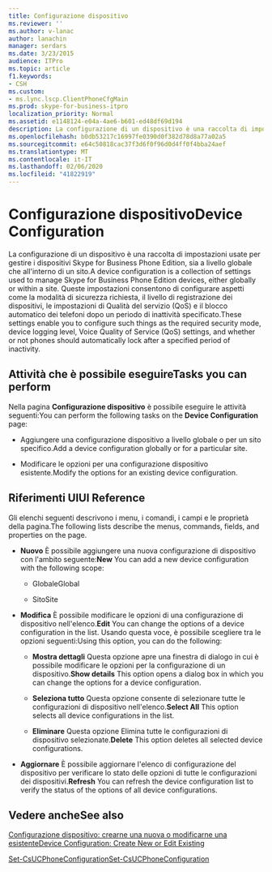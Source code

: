 ```yaml
---
title: Configurazione dispositivo
ms.reviewer: ''
ms.author: v-lanac
author: lanachin
manager: serdars
ms.date: 3/23/2015
audience: ITPro
ms.topic: article
f1.keywords:
- CSH
ms.custom:
- ms.lync.lscp.ClientPhoneCfgMain
ms.prod: skype-for-business-itpro
localization_priority: Normal
ms.assetid: e1148124-e04a-4ae6-b601-ed48df69d194
description: La configurazione di un dispositivo è una raccolta di impostazioni usate per gestire i dispositivi Skype for Business Phone Edition, sia a livello globale che all'interno di un sito. Queste impostazioni consentono di configurare aspetti come la modalità di sicurezza richiesta, il livello di registrazione dei dispositivi, le impostazioni di Qualità del servizio (QoS) e il blocco automatico dei telefoni dopo un periodo di inattività specificato.
ms.openlocfilehash: b0db53217c16997fe0390d0f382d78d8a77a02a5
ms.sourcegitcommit: e64c50818cac37f3d6f0f96d0d4ff0f4bba24aef
ms.translationtype: MT
ms.contentlocale: it-IT
ms.lasthandoff: 02/06/2020
ms.locfileid: "41822919"
---
```

# <a name="device-configuration"></a><span data-ttu-id="3ed97-104">Configurazione dispositivo</span><span class="sxs-lookup"><span data-stu-id="3ed97-104">Device Configuration</span></span>
 
<span data-ttu-id="3ed97-105">La configurazione di un dispositivo è una raccolta di impostazioni usate per gestire i dispositivi Skype for Business Phone Edition, sia a livello globale che all'interno di un sito.</span><span class="sxs-lookup"><span data-stu-id="3ed97-105">A device configuration is a collection of settings used to manage Skype for Business Phone Edition devices, either globally or within a site.</span></span> <span data-ttu-id="3ed97-106">Queste impostazioni consentono di configurare aspetti come la modalità di sicurezza richiesta, il livello di registrazione dei dispositivi, le impostazioni di Qualità del servizio (QoS) e il blocco automatico dei telefoni dopo un periodo di inattività specificato.</span><span class="sxs-lookup"><span data-stu-id="3ed97-106">These settings enable you to configure such things as the required security mode, device logging level, Voice Quality of Service (QoS) settings, and whether or not phones should automatically lock after a specified period of inactivity.</span></span> 
  
## <a name="tasks-you-can-perform"></a><span data-ttu-id="3ed97-107">Attività che è possibile eseguire</span><span class="sxs-lookup"><span data-stu-id="3ed97-107">Tasks you can perform</span></span>

<span data-ttu-id="3ed97-108">Nella pagina **Configurazione dispositivo** è possibile eseguire le attività seguenti:</span><span class="sxs-lookup"><span data-stu-id="3ed97-108">You can perform the following tasks on the **Device Configuration** page:</span></span>
  
- <span data-ttu-id="3ed97-109">Aggiungere una configurazione dispositivo a livello globale o per un sito specifico.</span><span class="sxs-lookup"><span data-stu-id="3ed97-109">Add a device configuration globally or for a particular site.</span></span>
    
- <span data-ttu-id="3ed97-110">Modificare le opzioni per una configurazione dispositivo esistente.</span><span class="sxs-lookup"><span data-stu-id="3ed97-110">Modify the options for an existing device configuration.</span></span>
    
## <a name="ui-reference"></a><span data-ttu-id="3ed97-111">Riferimenti UI</span><span class="sxs-lookup"><span data-stu-id="3ed97-111">UI Reference</span></span>

<span data-ttu-id="3ed97-112">Gli elenchi seguenti descrivono i menu, i comandi, i campi e le proprietà della pagina.</span><span class="sxs-lookup"><span data-stu-id="3ed97-112">The following lists describe the menus, commands, fields, and properties on the page.</span></span>
  
- <span data-ttu-id="3ed97-113">**Nuovo** È possibile aggiungere una nuova configurazione di dispositivo con l'ambito seguente:</span><span class="sxs-lookup"><span data-stu-id="3ed97-113">**New** You can add a new device configuration with the following scope:</span></span>
    
  - <span data-ttu-id="3ed97-114">Globale</span><span class="sxs-lookup"><span data-stu-id="3ed97-114">Global</span></span>
    
  - <span data-ttu-id="3ed97-115">Sito</span><span class="sxs-lookup"><span data-stu-id="3ed97-115">Site</span></span>
    
- <span data-ttu-id="3ed97-116">**Modifica** È possibile modificare le opzioni di una configurazione di dispositivo nell'elenco.</span><span class="sxs-lookup"><span data-stu-id="3ed97-116">**Edit** You can change the options of a device configuration in the list.</span></span> <span data-ttu-id="3ed97-117">Usando questa voce, è possibile scegliere tra le opzioni seguenti:</span><span class="sxs-lookup"><span data-stu-id="3ed97-117">Using this option, you can do the following:</span></span>
    
  - <span data-ttu-id="3ed97-118">**Mostra dettagli** Questa opzione apre una finestra di dialogo in cui è possibile modificare le opzioni per la configurazione di un dispositivo.</span><span class="sxs-lookup"><span data-stu-id="3ed97-118">**Show details** This option opens a dialog box in which you can change the options for a device configuration.</span></span>
    
  - <span data-ttu-id="3ed97-119">**Seleziona tutto** Questa opzione consente di selezionare tutte le configurazioni di dispositivo nell'elenco.</span><span class="sxs-lookup"><span data-stu-id="3ed97-119">**Select All** This option selects all device configurations in the list.</span></span>
    
  - <span data-ttu-id="3ed97-120">**Eliminare** Questa opzione Elimina tutte le configurazioni di dispositivo selezionate.</span><span class="sxs-lookup"><span data-stu-id="3ed97-120">**Delete** This option deletes all selected device configurations.</span></span>
    
- <span data-ttu-id="3ed97-121">**Aggiornare** È possibile aggiornare l'elenco di configurazione del dispositivo per verificare lo stato delle opzioni di tutte le configurazioni dei dispositivi.</span><span class="sxs-lookup"><span data-stu-id="3ed97-121">**Refresh** You can refresh the device configuration list to verify the status of the options of all device configurations.</span></span>
    
## <a name="see-also"></a><span data-ttu-id="3ed97-122">Vedere anche</span><span class="sxs-lookup"><span data-stu-id="3ed97-122">See also</span></span>

[<span data-ttu-id="3ed97-123">Configurazione dispositivo: crearne una nuova o modificarne una esistente</span><span class="sxs-lookup"><span data-stu-id="3ed97-123">Device Configuration: Create New or Edit Existing</span></span>](device-configuration-create-new-or-edit-existing.md)

[<span data-ttu-id="3ed97-124">Set-CsUCPhoneConfiguration</span><span class="sxs-lookup"><span data-stu-id="3ed97-124">Set-CsUCPhoneConfiguration</span></span>](https://docs.microsoft.com/powershell/module/skype/set-csucphoneconfiguration?view=skype-ps)
